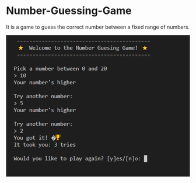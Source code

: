 # Number-Guessing-Game
It is a game to guess the correct number between a fixed range of numbers.

<p align="center">
  <img src="https://github.com/luqp/Number-Guessing-Game/blob/master/img/Playing.png">
</p>
